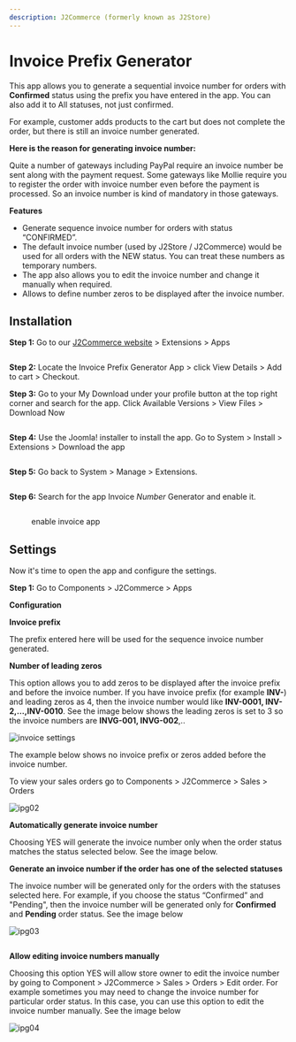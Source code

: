 ```yaml
---
description: J2Commerce (formerly known as J2Store)
---
```


# Invoice Prefix Generator

This app allows you to generate a sequential invoice number for orders with **Confirmed** status using the prefix you have entered in the app. You can also add it to All statuses, not just confirmed.&#x20;

For example, customer adds products to the cart but does not complete the order, but there is still an invoice number generated.

**Here is the reason for generating invoice number:**

Quite a number of gateways including PayPal require an invoice number be sent along with the payment request. Some gateways like Mollie require you to register the order with invoice number even before the payment is processed. So an invoice number is kind of mandatory in those gateways.

**Features**

* Generate sequence invoice number for orders with status “CONFIRMED”.
* The default invoice number (used by J2Store / J2Commerce) would be used for all orders with the NEW status. You can treat these numbers as temporary numbers.
* The app also allows you to edit the invoice number and change it manually when required.
* Allows to define number zeros to be displayed after the invoice number.

## Installation <a href="#installation" id="installation"></a>

**Step 1:** Go to our [J2Commerce website](https://www.j2commerce.com/) > Extensions > Apps

<figure><img src="../.gitbook/assets/invoice-gen-1.webp" alt=""><figcaption></figcaption></figure>

**Step 2:** Locate the Invoice Prefix Generator App > click View Details > Add to cart > Checkout.&#x20;

**Step 3:** Go to your My Download under your profile button at the top right corner and search for the app. Click Available Versions > View Files > Download Now

<figure><img src="../.gitbook/assets/invoice-gen-2.webp" alt=""><figcaption></figcaption></figure>

**Step 4:** Use the Joomla! installer to install the app. Go to System > Install > Extensions > Download the app

<figure><img src="../.gitbook/assets/user-group-3 (4).webp" alt=""><figcaption></figcaption></figure>

**Step 5:** Go back to System > Manage > Extensions.

<figure><img src="../.gitbook/assets/user-group-5 (4).webp" alt=""><figcaption></figcaption></figure>

**Step 6:** Search for the app Invoice _Number_ Generator and enable it.

<figure><img src="../.gitbook/assets/invoice-gen-3 (1).webp" alt=""><figcaption><p>enable invoice app</p></figcaption></figure>

## Settings <a href="#settings" id="settings"></a>

Now it's time to open the app and configure the settings.&#x20;

**Step 1:** Go to Components > J2Commerce > Apps&#x20;

**Configuration**

**Invoice prefix**

The prefix entered here will be used for the sequence invoice number generated.

**Number of leading zeros**

This option allows you to add zeros to be displayed after the invoice prefix and before the invoice number. If you have invoice prefix (for example **INV-**) and leading zeros as 4, then the invoice number would like **INV-0001, INV-2,…,INV-0010**. See the image below shows the leading zeros is set to 3 so the invoice numbers are **INVG-001, INVG-002**,..

![invoice settings](<../.gitbook/assets/invoice-gen-5 (2).webp>)

The example below shows no invoice prefix or zeros added before the invoice number.

To view your sales orders go to Components > J2Commerce > Sales > Orders

![ipg02](../.gitbook/assets/invoice-gen-6a.webp)

**Automatically generate invoice number**

Choosing YES will generate the invoice number only when the order status matches the status selected below. See the image below.

**Generate an invoice number if the order has one of the selected statuses**

The invoice number will be generated only for the orders with the statuses selected here. For example, if you choose the status “Confirmed” and "Pending", then the invoice number will be generated only for **Confirmed** and **Pending** order status. See the image below

![ipg03](../.gitbook/assets/invoice-gen-9.webp)

<figure><img src="../.gitbook/assets/invoice-gen-9a.webp" alt=""><figcaption></figcaption></figure>

**Allow editing invoice numbers manually**

Choosing this option YES will allow store owner to edit the invoice number by going to Component > J2Commerce > Sales > Orders > Edit order. For example sometimes you may need to change the invoice number for particular order status. In this case, you can use this option to edit the invoice number manually. See the image below

![ipg04](../.gitbook/assets/invoice-gen-8.webp)
